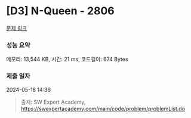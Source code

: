 # [D3] N-Queen - 2806 

[문제 링크](https://swexpertacademy.com/main/code/problem/problemDetail.do?contestProbId=AV7GKs06AU0DFAXB) 

### 성능 요약

메모리: 13,544 KB, 시간: 21 ms, 코드길이: 674 Bytes

### 제출 일자

2024-05-18 14:36



> 출처: SW Expert Academy, https://swexpertacademy.com/main/code/problem/problemList.do